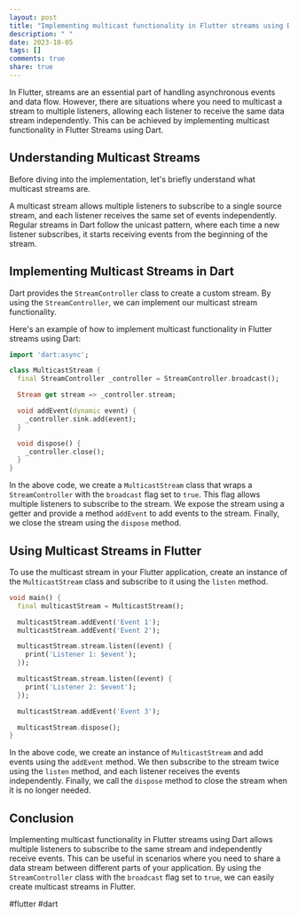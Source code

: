 ```yaml
---
layout: post
title: "Implementing multicast functionality in Flutter streams using Dart"
description: " "
date: 2023-10-05
tags: []
comments: true
share: true
---
```


In Flutter, streams are an essential part of handling asynchronous events and data flow. However, there are situations where you need to multicast a stream to multiple listeners, allowing each listener to receive the same data stream independently. This can be achieved by implementing multicast functionality in Flutter Streams using Dart.

## Understanding Multicast Streams

Before diving into the implementation, let's briefly understand what multicast streams are. 

A multicast stream allows multiple listeners to subscribe to a single source stream, and each listener receives the same set of events independently. Regular streams in Dart follow the unicast pattern, where each time a new listener subscribes, it starts receiving events from the beginning of the stream.

## Implementing Multicast Streams in Dart

Dart provides the `StreamController` class to create a custom stream. By using the `StreamController`, we can implement our multicast stream functionality.

Here's an example of how to implement multicast functionality in Flutter streams using Dart:

```dart
import 'dart:async';

class MulticastStream {
  final StreamController _controller = StreamController.broadcast();

  Stream get stream => _controller.stream;

  void addEvent(dynamic event) {
    _controller.sink.add(event);
  }

  void dispose() {
    _controller.close();
  }
}
```

In the above code, we create a `MulticastStream` class that wraps a `StreamController` with the `broadcast` flag set to `true`. This flag allows multiple listeners to subscribe to the stream. We expose the stream using a getter and provide a method `addEvent` to add events to the stream. Finally, we close the stream using the `dispose` method.

## Using Multicast Streams in Flutter

To use the multicast stream in your Flutter application, create an instance of the `MulticastStream` class and subscribe to it using the `listen` method.

```dart
void main() {
  final multicastStream = MulticastStream();

  multicastStream.addEvent('Event 1');
  multicastStream.addEvent('Event 2');

  multicastStream.stream.listen((event) {
    print('Listener 1: $event');
  });

  multicastStream.stream.listen((event) {
    print('Listener 2: $event');
  });

  multicastStream.addEvent('Event 3');

  multicastStream.dispose();
}
```

In the above code, we create an instance of `MulticastStream` and add events using the `addEvent` method. We then subscribe to the stream twice using the `listen` method, and each listener receives the events independently. Finally, we call the `dispose` method to close the stream when it is no longer needed.

## Conclusion

Implementing multicast functionality in Flutter streams using Dart allows multiple listeners to subscribe to the same stream and independently receive events. This can be useful in scenarios where you need to share a data stream between different parts of your application. By using the `StreamController` class with the `broadcast` flag set to `true`, we can easily create multicast streams in Flutter.

#flutter #dart